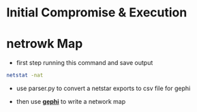 # **Initial Compromise & Execution**

# netrowk Map
- first step running this command and save output 
```bash
netstat -nat
```
- use parser.py to convert a netstar exports to csv file for gephi

- then use **[gephi](https://gephi.org/)** to write a network map 
